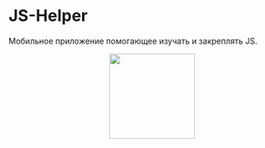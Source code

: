 # JS-Helper
Мобильное приложение помогающее изучать и закреплять JS.
<div id="header" align="center">
  <img src="https://qr.expo.dev/expo-go?owner=mallospall&slug=js-helper&releaseChannel=default&host=exp.host" width="150"/>
</div>
